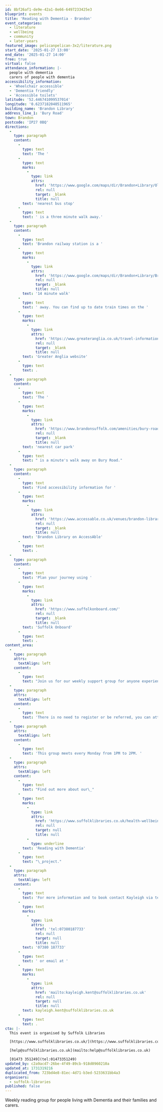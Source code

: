 ```yaml
---
id: 8bf26af1-de9e-42a1-8e66-6497233425e3
blueprint: events
title: 'Reading with Dementia - Brandon'
event_categories:
  - literature
  - wellbeing
  - community
  - later-years
featured_image: pelicanpelican-3x2/literature.png
start_date: '2025-01-27 13:00'
end_date: '2025-01-27 14:00'
free: true
virtual: false
attendance_information: |-
  people with dementia
  carers of people with dementia
accessibility_information:
  - 'Wheelchair accessible'
  - 'Dementia friendly'
  - 'Accessible toilets'
latitude: '52.446741099537014'
longitude: '0.6237182040511965'
building_name: 'Brandon Library'
address_line_1: 'Bury Road'
town: Brandon
postcode: 'IP27 0BQ'
directions:
  -
    type: paragraph
    content:
      -
        type: text
        text: 'The '
      -
        type: text
        marks:
          -
            type: link
            attrs:
              href: 'https://www.google.com/maps/dir/Brandon+Library/Old+Forge+Court,+Brandon+IP27+0EL/@52.4470957,0.6203866,17z/data=!3m1!4b1!4m14!4m13!1m5!1m1!1s0x47d830d2c15df2cd:0xdc552d409cb4d6db!2m2!1d0.6236851!2d52.4466384!1m5!1m1!1s0x47d830cd7c3f92f1:0x4741b3397fe62ce!2m2!1d0.622214!2d52.447166!3e2?entry=ttu&g_ep=EgoyMDI0MTAyOS4wIKXMDSoASAFQAw%3D%3D'
              rel: null
              target: _blank
              title: null
        text: 'nearest bus stop'
      -
        type: text
        text: ' is a three minute walk away.'
  -
    type: paragraph
    content:
      -
        type: text
        text: 'Brandon railway station is a '
      -
        type: text
        marks:
          -
            type: link
            attrs:
              href: 'https://www.google.com/maps/dir/Brandon+Library/Brandon+IP27+0BA/@52.4506141,0.6133268,15z/data=!3m1!4b1!4m14!4m13!1m5!1m1!1s0x47d830d2c15df2cd:0xdc552d409cb4d6db!2m2!1d0.6236851!2d52.4466384!1m5!1m1!1s0x47d830d043af1e21:0x154869b833ced2e4!2m2!1d0.6246899!2d52.4539972!3e2?entry=ttu&g_ep=EgoyMDI0MTAyOS4wIKXMDSoASAFQAw%3D%3D'
              rel: null
              target: _blank
              title: null
        text: '14 minute walk'
      -
        type: text
        text: ' away. You can find up to date train times on the '
      -
        type: text
        marks:
          -
            type: link
            attrs:
              href: 'https://www.greateranglia.co.uk/travel-information/station-information/bnd'
              rel: null
              target: _blank
              title: null
        text: 'Greater Anglia website'
      -
        type: text
        text: .
  -
    type: paragraph
    content:
      -
        type: text
        text: 'The '
      -
        type: text
        marks:
          -
            type: link
            attrs:
              href: 'https://www.brandonsuffolk.com/amenities/bury-road-car-park/'
              rel: null
              target: _blank
              title: null
        text: 'nearest car park'
      -
        type: text
        text: " is a minute's walk away on Bury Road."
  -
    type: paragraph
    content:
      -
        type: text
        text: 'Find accessibility information for '
      -
        type: text
        marks:
          -
            type: link
            attrs:
              href: 'https://www.accessable.co.uk/venues/brandon-library'
              rel: null
              target: _blank
              title: null
        text: 'Brandon Library on AccessAble'
      -
        type: text
        text: .
  -
    type: paragraph
    content:
      -
        type: text
        text: 'Plan your journey using '
      -
        type: text
        marks:
          -
            type: link
            attrs:
              href: 'https://www.suffolkonboard.com/'
              rel: null
              target: _blank
              title: null
        text: 'Suffolk Onboard'
      -
        type: text
        text: .
content_area:
  -
    type: paragraph
    attrs:
      textAlign: left
    content:
      -
        type: text
        text: "Join us for our weekly support group for anyone experiencing dementia, including family and carers.\_The sessions will offer access to books recommended by the Reading Agency which are designed to open up discussions about dementia and activities for people who come along."
  -
    type: paragraph
    attrs:
      textAlign: left
    content:
      -
        type: text
        text: 'There is no need to register or be referred, you can attend the sessions as often or as little as you like. There’s no obligation to get involved in discussions until you feel comfortable doing so and there’s always a hot drink and a listening ear waiting for you.'
  -
    type: paragraph
    attrs:
      textAlign: left
    content:
      -
        type: text
        text: 'This group meets every Monday from 1PM to 2PM. '
  -
    type: paragraph
    attrs:
      textAlign: left
    content:
      -
        type: text
        text: "Find out more about our\_"
      -
        type: text
        marks:
          -
            type: link
            attrs:
              href: 'https://www.suffolklibraries.co.uk/health-wellbeing/support/dementia'
              rel: null
              target: null
              title: null
          -
            type: underline
        text: 'Reading with Dementia'
      -
        type: text
        text: "\_project."
  -
    type: paragraph
    attrs:
      textAlign: left
    content:
      -
        type: text
        text: 'For more information and to book contact Kayleigh via telephone on '
      -
        type: text
        marks:
          -
            type: link
            attrs:
              href: 'tel:07380187733'
              rel: null
              target: null
              title: null
        text: '07380 187733'
      -
        type: text
        text: ' or email at '
      -
        type: text
        marks:
          -
            type: link
            attrs:
              href: 'mailto:kayleigh.kent@suffolklibraries.co.uk'
              rel: null
              target: null
              title: null
        text: kayleigh.kent@suffolklibraries.co.uk
      -
        type: text
        text: .
cta: |-
  This event is organised by Suffolk Libraries

  [https://www.suffolklibraries.co.uk/](https://www.suffolklibraries.co.uk/) 

  [help@suffolklibraries.co.uk](mailto:help@suffolklibraries.co.uk)

  [01473 351249](tel:01473351249)
updated_by: c2a9acd7-26be-4f49-89cb-918d0960210a
updated_at: 1731319216
duplicated_from: 723bd4e8-81ec-4d71-b3ed-5233631bb4a3
organisers:
  - suffolk-libraries
published: false
---
```

Weekly reading group for people living with Dementia and their families and carers.